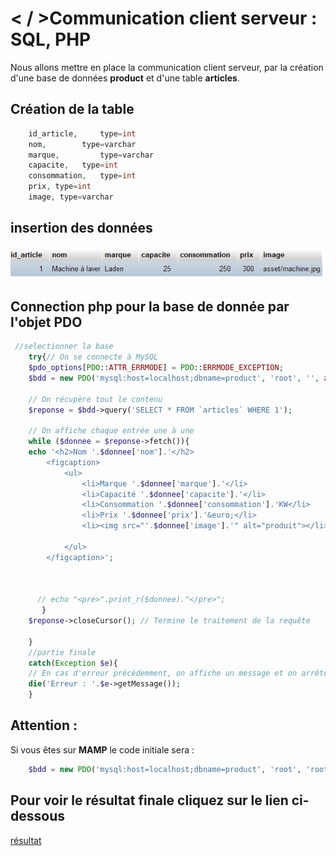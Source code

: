 # &lt; / &gt;Communication client serveur : SQL, PHP

Nous allons mettre en place la communication client serveur, par la création d'une base de données **product** et d'une table **articles**.

## Création de la table 

```php
    id_article,     type=int
    nom, 		type=varchar
    marque, 		type=varchar
    capacite,	type=int
    consommation,	type=int
    prix, type=int
    image, type=varchar
```

## insertion des données

![table](./asset/table.PNG "table")

## Connection php pour la base de donnée par l'objet **PDO**
```php
 //selectionner la base
    try{// On se connecte à MySQL
    $pdo_options[PDO::ATTR_ERRMODE] = PDO::ERRMODE_EXCEPTION;
    $bdd = new PDO('mysql:host=localhost;dbname=product', 'root', '', array(PDO::MYSQL_ATTR_INIT_COMMAND => 'SET NAMES utf8',$pdo_options));
    
    // On récupère tout le contenu   
    $reponse = $bdd->query('SELECT * FROM `articles` WHERE 1');
    
    // On affiche chaque entrée une à une
    while ($donnee = $reponse->fetch()){
    echo '<h2>Nom '.$donnee['nom'].'</h2>
        <figcaption>
            <ul>
                <li>Marque '.$donnee['marque'].'</li>
                <li>Capacité '.$donnee['capacite'].'</li>
                <li>Consommation '.$donnee['consommation'].'KW</li>
                <li>Prix '.$donnee['prix'].'&euro;</li>
                <li><img src="'.$donnee['image'].'" alt="produit"></li>

            </ul>
        </figcaption>';
         

     
      // echo "<pre>".print_r($donnee)."</pre>";
       }
    $reponse->closeCursor(); // Termine le traitement de la requête

    }
    //partie finale
    catch(Exception $e){
    // En cas d'erreur précédemment, on affiche un message et on arrête tout
    die('Erreur : '.$e->getMessage());
    }
```
## Attention :
 Si vous êtes sur **MAMP** le code initiale sera : 

```php
    $bdd = new PDO('mysql:host=localhost;dbname=product', 'root', 'root', array(PDO::MYSQL_ATTR_INIT_COMMAND => 'SET NAMES utf8',$pdo_options));
```
## Pour voir le résultat finale cliquez sur le lien ci-dessous
[résultat]()




